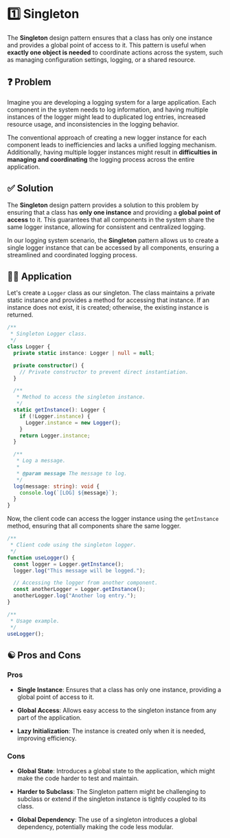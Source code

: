# 1️⃣ Singleton

The **Singleton** design pattern ensures that a class has only one instance and provides a global point of access to it. This pattern is useful when **exactly one object is needed** to coordinate actions across the system, such as managing configuration settings, logging, or a shared resource.

## ❓ Problem

Imagine you are developing a logging system for a large application. Each component in the system needs to log information, and having multiple instances of the logger might lead to duplicated log entries, increased resource usage, and inconsistencies in the logging behavior.

The conventional approach of creating a new logger instance for each component leads to inefficiencies and lacks a unified logging mechanism. Additionally, having multiple logger instances might result in **difficulties in managing and coordinating** the logging process across the entire application.

## ✅ Solution

The **Singleton** design pattern provides a solution to this problem by ensuring that a class has **only one instance** and providing a **global point of access** to it. This guarantees that all components in the system share the same logger instance, allowing for consistent and centralized logging.

In our logging system scenario, the **Singleton** pattern allows us to create a single logger instance that can be accessed by all components, ensuring a streamlined and coordinated logging process.

## ✍🏻 Application

Let's create a `Logger` class as our singleton. The class maintains a private static instance and provides a method for accessing that instance. If an instance does not exist, it is created; otherwise, the existing instance is returned.

```typescript
/**
 * Singleton Logger class.
 */
class Logger {
  private static instance: Logger | null = null;

  private constructor() {
    // Private constructor to prevent direct instantiation.
  }

  /**
   * Method to access the singleton instance.
   */
  static getInstance(): Logger {
    if (!Logger.instance) {
      Logger.instance = new Logger();
    }
    return Logger.instance;
  }

  /**
   * Log a message.
   *
   * @param message The message to log.
   */
  log(message: string): void {
    console.log(`[LOG] ${message}`);
  }
}
```

Now, the client code can access the logger instance using the `getInstance` method, ensuring that all components share the same logger.

```typescript
/**
 * Client code using the singleton logger.
 */
function useLogger() {
  const logger = Logger.getInstance();
  logger.log("This message will be logged.");

  // Accessing the logger from another component.
  const anotherLogger = Logger.getInstance();
  anotherLogger.log("Another log entry.");
}

/**
 * Usage example.
 */
useLogger();
```

## ☯️ Pros and Cons

### Pros

- **Single Instance**: Ensures that a class has only one instance, providing a global point of access to it.

- **Global Access**: Allows easy access to the singleton instance from any part of the application.

- **Lazy Initialization**: The instance is created only when it is needed, improving efficiency.

### Cons

- **Global State**: Introduces a global state to the application, which might make the code harder to test and maintain.

- **Harder to Subclass**: The Singleton pattern might be challenging to subclass or extend if the singleton instance is tightly coupled to its class.

- **Global Dependency**: The use of a singleton introduces a global dependency, potentially making the code less modular.
